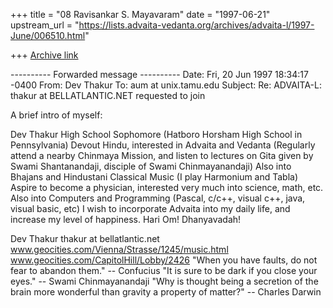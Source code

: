 +++
title = "08 Ravisankar S. Mayavaram"
date = "1997-06-21"
upstream_url = "https://lists.advaita-vedanta.org/archives/advaita-l/1997-June/006510.html"

+++
[Archive link](https://lists.advaita-vedanta.org/archives/advaita-l/1997-June/006510.html)



---------- Forwarded message ----------
Date: Fri, 20 Jun 1997 18:34:17 -0400
From: Dev Thakur <thakur at bellatlantic.net>
To: aum at unix.tamu.edu
Subject: Re: ADVAITA-L: thakur at BELLATLANTIC.NET requested to join

A brief intro of myself:

Dev Thakur
High School Sophomore (Hatboro Horsham High School in Pennsylvania)
Devout Hindu, interested in Advaita and Vedanta (Regularly attend a nearby
Chinmaya Mission, and listen to lectures on Gita given by Swami
Shantanandaji, disciple of Swami Chinmayanandaji)
Also into Bhajans and Hindustani Classical Music (I play Harmonium and
Tabla)
Aspire to become a physician, interested very much into science, math, etc.
Also into Computers and Programming (Pascal, c/c++, visual c++, java,
visual basic, etc)
I wish to incorporate Advaita into my daily life, and increase my level of
happiness.
Hari Om!
Dhanyavadah!

Dev Thakur
thakur at bellatlantic.net
www.geocities.com/Vienna/Strasse/1245/music.html
www.geocities.com/CapitolHill/Lobby/2426
"When you have faults, do not fear to abandon them." -- Confucius
"It is sure to be dark if you close your eyes." -- Swami Chinmayanandaji
"Why is thought being a secretion of the brain more wonderful than gravity
a property of matter?" -- Charles Darwin
